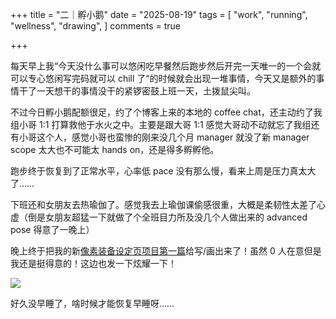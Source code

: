 +++
title = "二｜孵小鹅"
date = "2025-08-19"
tags = [
    "work",
    "running",
    "wellness",
    "drawing",
]
comments = true

+++

每天早上我“今天没什么事可以悠闲吃早餐然后跑步然后开完一天唯一的一个会就可以专心悠闲写完码就可以 chill 了“的时候就会出现一堆事情，今天又是额外的事情干了一天想干的事情没干的紧锣密鼓上班一天，土拨鼠尖叫。

不过今日孵小鹅配额很足，约了个博客上来的本地的 coffee chat，还主动约了我组小哥 1:1 打算救他于水火之中。主要是跟大哥 1:1 感觉大哥动不动就忘了我组还有小哥这个人，感觉小哥也蛮惨的刚来没几个月 manager 就没了新 manager scope 太大也不可能太 hands on，还是得多孵孵他。

跑步终于恢复到了正常水平，心率低 pace 没有那么慢，看来上周是压力真太大了…… 

下班还和女朋友去热瑜伽了。感觉我去上瑜伽课偷感很重，大概是柔韧性太差了心虚（倒是女朋友超猛一下就做了个全班目力所及没几个人做出来的 advanced pose 得意了一晚上）

晚上终于把我的新[像素装备设定页项目第一篇](https://blog.douchi.space/gear-setting-hiking/?utm_source=daily)给写/画出来了！虽然 0 人在意但是我还是挺得意的！这边也发一下炫耀一下！

![](https://media.douchi.space/douchi/media_attachments/files/115/059/762/659/017/568/original/8c903225e8bc7562.png)

好久没早睡了，啥时候才能恢复早睡呀…… 